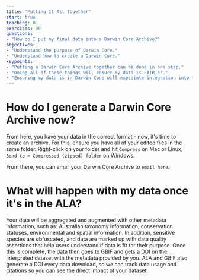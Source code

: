 ```yaml
---
title: "Putting It All Together"
start: true
teaching: 0
exercises: 90
questions:
- "How do I put my final data into a Darwin Core Archive?"
objectives:
- "Understand the purpose of Darwin Core."
- "Understand how to create a Darwin Core."
keypoints:
- "Putting a Darwin Core Archive together can be done in one step."
- "Doing all of these things will ensure my data is FAIR-er."
- "Ensuring my data is in Darwin Core will expediate integration into the ALA."
---
```

# How do I generate a Darwin Core Archive now?

From here, you have your data in the correct format - now, it's time to create an archive.  For this, ensure you have all of your edited files in the same folder.  Right-click on your folder and hit `Compress` on Mac or Linux, `Send to > Compressed (zipped) folder` on Windows.

From there, you can email your Darwin Core Archive to `email here`.

# What will happen with my data once it's in the ALA?

Your data will be aggregated and augmented with other metadata information, such as: Australian taxonomy information, conservation statuses, environmental and spatial information.  In addition, sensitive species are obfuscated, and data are marked up with data quality assertions that help users understand if data is fit for their purpose.  Once this is complete, the data then goes to GBIF and gets a DOI on the interpreted dataset with the metadata provided by you. ALA and GBIF also generate a DOI every data download, so we can track data usage and citations so you can see the direct impact of your dataset.